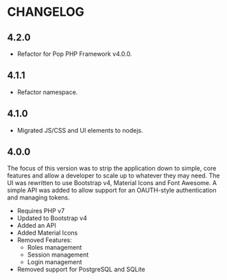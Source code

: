 CHANGELOG
=========

## 4.2.0

* Refactor for Pop PHP Framework v4.0.0.

## 4.1.1

* Refactor namespace.

## 4.1.0

* Migrated JS/CSS and UI elements to nodejs.

## 4.0.0

The focus of this version was to strip the application down to simple, core
features and allow a developer to scale up to whatever they may need. The UI
was rewritten to use Bootstrap v4, Material Icons and Font Awesome. A simple
API was added to allow support for an OAUTH-style authentication and
managing tokens.
 
* Requires PHP v7
* Updated to Bootstrap v4
* Added an API
* Added Material Icons
* Removed Features:
    - Roles management
    - Session management
    - Login management
* Removed support for PostgreSQL and SQLite

